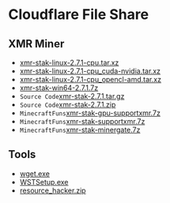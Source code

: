 # Cloudflare File Share
## XMR Miner
* [xmr-stak-linux-2.7.1-cpu.tar.xz](/xmr-stak-linux-2.7.1-cpu.tar.xz)
* [xmr-stak-linux-2.7.1-cpu_cuda-nvidia.tar.xz](/xmr-stak-linux-2.7.1-cpu_cuda-nvidia.tar.xz)
* [xmr-stak-linux-2.7.1-cpu_opencl-amd.tar.xz](/xmr-stak-linux-2.7.1-cpu_opencl-amd.tar.xz)
* [xmr-stak-win64-2.7.1.7z](/xmr-stak-win64-2.7.1.7z) 
* `Source Code`[xmr-stak-2.7.1.tar.gz](/xmr-stak-2.7.1.tar.gz)
* `Source Code`[xmr-stak-2.7.1.zip](/xmr-stak-2.7.1.zip)
* `MinecraftFuns`[xmr-stak-gpu-supportxmr.7z](/xmr-stak-gpu-supportxmr.7z)
* `MinecraftFuns`[xmr-stak-supportxmr.7z](/xmr-stak-supportxmr.7z)
* `MinecraftFuns`[xmr-stak-minergate.7z](/xmr-stak-minergate.7z)

## Tools
* [wget.exe](/wget.exe)
* [WSTSetup.exe](/WSTSetup.exe)
* [resource_hacker.zip](/resource_hacker.zip)
